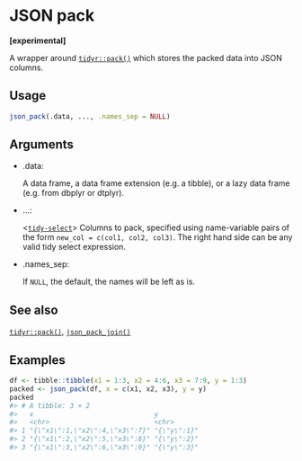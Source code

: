 # JSON pack

**\[experimental\]**

A wrapper around
[`tidyr::pack()`](https://tidyr.tidyverse.org/reference/pack.html) which
stores the packed data into JSON columns.

## Usage

``` r
json_pack(.data, ..., .names_sep = NULL)
```

## Arguments

- .data:

  A data frame, a data frame extension (e.g. a tibble), or a lazy data
  frame (e.g. from dbplyr or dtplyr).

- ...:

  \<[`tidy-select`](https://tidyr.tidyverse.org/reference/tidyr_tidy_select.html)\>
  Columns to pack, specified using name-variable pairs of the form
  `new_col = c(col1, col2, col3)`. The right hand side can be any valid
  tidy select expression.

- .names_sep:

  If `NULL`, the default, the names will be left as is.

## See also

[`tidyr::pack()`](https://tidyr.tidyverse.org/reference/pack.html),
[`json_pack_join()`](https://dm.cynkra.com/dev/reference/json_pack_join.md)

## Examples

``` r
df <- tibble::tibble(x1 = 1:3, x2 = 4:6, x3 = 7:9, y = 1:3)
packed <- json_pack(df, x = c(x1, x2, x3), y = y)
packed
#> # A tibble: 3 × 2
#>   x                              y          
#>   <chr>                          <chr>      
#> 1 "{\"x1\":1,\"x2\":4,\"x3\":7}" "{\"y\":1}"
#> 2 "{\"x1\":2,\"x2\":5,\"x3\":8}" "{\"y\":2}"
#> 3 "{\"x1\":3,\"x2\":6,\"x3\":9}" "{\"y\":3}"
```
